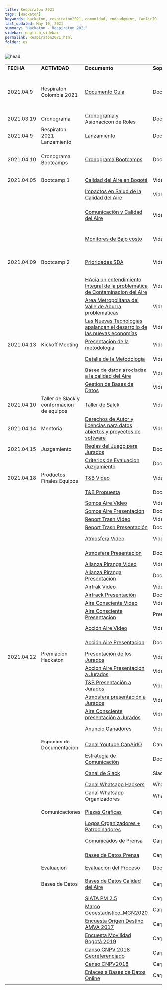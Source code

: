 ```yaml
---
title: Respiraton 2021
tags: [Hackaton]
keywords: hackaton, respiraton2021, comunidad, endgadgment, CanAirIO
last_updated: May 10, 2021
summary: "Hackaton - Respiraton 2021"
sidebar: english_sidebar
permalink: Respiraton2021.html
folder: es
---
```


![head](https://github.com/kike-canaries/docs/blob/main/pages/images/respiraton20210401.jpg?raw=true)


<table>
  <tr>
   <td><strong>FECHA</strong>
   </td>
   <td><strong>ACTIVIDAD</strong>
   </td>
   <td><strong>Documento</strong>
   </td>
   <td><strong>Soporte</strong>
   </td>
   <td><strong>OBSERVACIONES</strong>
   </td>
  </tr>
  <tr>
   <td>2021.04.9
   </td>
   <td>Respiraton Colombia 2021
   </td>
   <td><a href="https://docs.google.com/document/d/1UCnEngyqqt-IdDEsQ-Ftqp2EmXAymiBgqnJm8Xgdbpg/edit?usp=sharing">Documento Guia</a>
   </td>
   <td>Documento
   </td>
   <td>MeCAB - TSU - Y4PT - CanAirIO - El Derecho al No - Trebola - Hill - Sharecollab - SDA
   </td>
  </tr>
  <tr>
   <td>2021.03.19
   </td>
   <td>Cronograma
   </td>
   <td><a href="https://docs.google.com/spreadsheets/d/1NLh2pBwBQh-SOb-Mri9aLmt3jb-gkEN3c9QD5DxJptw/edit?usp=sharing">Cronograma y Asignaciçon de Roles</a>
   </td>
   <td>Documento
   </td>
   <td>Trebola
   </td>
  </tr>
  <tr>
   <td>2021.04.9
   </td>
   <td>Respiraton 2021 Lanzamiento
   </td>
   <td><a href="https://drive.google.com/file/d/1SJwUkEl3mVVQ3GAXm6c0tJV3OarAE9NZ/view?usp=sharing">Lanzamiento</a>
   </td>
   <td>Documento
   </td>
   <td>Y4PT - Daniel Perez
   </td>
  </tr>
  <tr>
   <td>2021.04.10
   </td>
   <td>Cronograma Bootcamps
   </td>
   <td><a href="https://drive.google.com/file/d/1bClM5lwv1HjXohNAlbbhN5cuZFkUnKV-/view?usp=sharing">Cronograma Bootcamps</a>
   </td>
   <td>Documento
   </td>
   <td>TSU - Juan Apblo / CanAirIO Juan Carlos Pachon
   </td>
  </tr>
  <tr>
   <td>2021.04.05
   </td>
   <td>Bootcamp 1
   </td>
   <td><a href="https://youtu.be/df1lQfdHREs?t=677">Calidad del Aire en Bogotá</a>
   </td>
   <td>Video
   </td>
   <td>Nestor Rojas - MeCAB
   </td>
  </tr>
  <tr>
   <td>
   </td>
   <td>
   </td>
   <td><a href="https://youtu.be/df1lQfdHREs?t=2457">Impactos en Salud de la Calidad del Aire</a>
   </td>
   <td>Video
   </td>
   <td>Diana Pinzon - MeCAB
   </td>
  </tr>
  <tr>
   <td>
   </td>
   <td>
   </td>
   <td><a href="https://youtu.be/df1lQfdHREs?t=3840">Comunicación y Calidad del Aire</a>
   </td>
   <td>Video
   </td>
   <td>Oscar Fonseca - Universidad Javeriana - MeCAB
   </td>
  </tr>
  <tr>
   <td>
   </td>
   <td>
   </td>
   <td><a href="https://youtu.be/df1lQfdHREs?t=5223">Monitores de Bajo costo</a>
   </td>
   <td>Video
   </td>
   <td>Jenny Rocio Rios - Universidad Nacional Medellin
   </td>
  </tr>
  <tr>
   <td>2021.04.09
   </td>
   <td>Bootcamp 2
   </td>
   <td><a href="https://youtu.be/0-r-c0iH5IE?t=596">Prioridades SDA</a>
   </td>
   <td>Video
   </td>
   <td>Karen Blanco Secretaria Distrital de Ambiente
   </td>
  </tr>
  <tr>
   <td>
   </td>
   <td>
   </td>
   <td><a href="https://youtu.be/0-r-c0iH5IE?t=1969">HAcia un entendimiento Integral de la problematica de Contaminacion del Aire</a>
   </td>
   <td>Video
   </td>
   <td>Juan Felipe Franco - Hill
   </td>
  </tr>
  <tr>
   <td>
   </td>
   <td>
   </td>
   <td><a href="https://youtu.be/0-r-c0iH5IE?t=3555">Area Metropolitana del Valle de Aburra problematicas</a>
   </td>
   <td>Video
   </td>
   <td>Ana Orrego gestion Calidad del Aire AMVA
   </td>
  </tr>
  <tr>
   <td>
   </td>
   <td>
   </td>
   <td><a href="https://youtu.be/0-r-c0iH5IE?t=4868">Las Nuevas Tecnologias apalancan el desarrollo de las nuevas economías</a>
   </td>
   <td>Video
   </td>
   <td>Gustavo Palacios - Sharecollab
   </td>
  </tr>
  <tr>
   <td>2021.04.13
   </td>
   <td>Kickoff Meeting
   </td>
   <td><a href="https://youtu.be/il0x4FCYuTU">Presentacion de la metodologia</a>
   </td>
   <td>Video
   </td>
   <td>Juan Pablo Orjuela
   </td>
  </tr>
  <tr>
   <td>
   </td>
   <td>
   </td>
   <td><a href="https://youtu.be/il0x4FCYuTU?t=952">Detalle de la Metodologia</a>
   </td>
   <td>Video
   </td>
   <td>Luisa Gaona - MeCAD
   </td>
  </tr>
  <tr>
   <td>
   </td>
   <td>
   </td>
   <td><a href="https://youtu.be/il0x4FCYuTU?t=2376">Bases de datos asociadas a la calidad del Aire</a>
   </td>
   <td>Video
   </td>
   <td>Jenny Rios
   </td>
  </tr>
  <tr>
   <td>
   </td>
   <td>
   </td>
   <td><a href="https://youtu.be/il0x4FCYuTU?t=3956">Gestion de Bases de Datos</a>
   </td>
   <td>Video
   </td>
   <td>Daniel Gil
   </td>
  </tr>
  <tr>
   <td>2021.04.10
   </td>
   <td>Taller de Slack y conformacion de equipos
   </td>
   <td><a href="https://youtu.be/JgWPTlLlSgc">Taller de Salck</a>
   </td>
   <td>Video
   </td>
   <td>Sebastian Pretelt
   </td>
  </tr>
  <tr>
   <td>2021.04.14
   </td>
   <td>Mentoria
   </td>
   <td><a href="https://youtu.be/L51Chiea5nM">Derechos de Autor y licencias para datos abiertos y proyectos de software</a>
   </td>
   <td>Video
   </td>
   <td>Maria del Pilar Saenz - Karisma
   </td>
  </tr>
  <tr>
   <td>2021.04.15
   </td>
   <td>Juzgamiento
   </td>
   <td><a href="https://drive.google.com/file/d/1_-zz_len9-4hSXXgVbNxUyW7CzPxGl9E/view?usp=sharing">Reglas del Juego para Jurados</a>
   </td>
   <td>Documento
   </td>
   <td>Respiraton Air Quality
   </td>
  </tr>
  <tr>
   <td>
   </td>
   <td>
   </td>
   <td><a href="https://drive.google.com/file/d/1I21vyQSOEzbJHxCvFvrG8PLY1UdxVjHK/view?usp=sharing">Criterios de Evaluacion Juzgamiento</a>
   </td>
   <td>Documento
   </td>
   <td>Respiraton Air Quality
   </td>
  </tr>
  <tr>
   <td>2021.04.18
   </td>
   <td>Productos Finales Equipos
   </td>
   <td><a href="https://drive.google.com/file/d/12jIxEK_WRn4fPD1epxKGO8aicOEb290P/view?usp=sharing">T&B Video</a>
   </td>
   <td>Video
   </td>
   <td>Jannitza Ramirez
   </td>
  </tr>
  <tr>
   <td>
   </td>
   <td>
   </td>
   <td><a href="https://drive.google.com/file/d/1BXcDV-gjO13g5Rda7nCr4pg_9R16El2X/view?usp=sharing">T&B Propuesta</a>
   </td>
   <td>Documento
   </td>
   <td>Julian Gomez Tibaquira
   </td>
  </tr>
  <tr>
   <td>
   </td>
   <td>
   </td>
   <td><a href="https://drive.google.com/file/d/1nkBtiFAWBkcGV0gLT30u_BYPVSpUqA53/view?usp=sharing">Somos Aire Video</a>
   </td>
   <td>Video
   </td>
   <td>Andrés Monroy
   </td>
  </tr>
  <tr>
   <td>
   </td>
   <td>
   </td>
   <td><a href="https://drive.google.com/file/d/1TFDkXCj-W46MitBxtUQclhCgKpJAdtDs/view?usp=sharing">Somos Aire Presentación</a>
   </td>
   <td>Docuemnto
   </td>
   <td>Andrés Monroy
   </td>
  </tr>
  <tr>
   <td>
   </td>
   <td>
   </td>
   <td><a href="https://drive.google.com/file/d/1JtuWpoRYBO8ckpzGSRWn0ocNKi5mSuol/view?usp=sharing">Report Trash Video</a>
   </td>
   <td>Video
   </td>
   <td>Bryan v
   </td>
  </tr>
  <tr>
   <td>
   </td>
   <td>
   </td>
   <td><a href="https://drive.google.com/file/d/1mfZwA61eIFRms3WyxxXMjiawgU0yyX8e/view?usp=sharing">Report Trash Presentación</a>
   </td>
   <td>Docuemnto
   </td>
   <td>Bryan v
   </td>
  </tr>
  <tr>
   <td>
   </td>
   <td>
   </td>
   <td><a href="https://drive.google.com/file/d/1ANYVTgpmGbOXHE_KEN-YMeds598Ef0ZO/view?usp=sharing">Atmosfera Video</a>
   </td>
   <td>Video
   </td>
   <td>Ahudrey leal quintero
   </td>
  </tr>
  <tr>
   <td>
   </td>
   <td>
   </td>
   <td><a href="https://drive.google.com/file/d/1efx7P7hLgRchpLVxGwo6Wswu75Dqs834/view?usp=sharing">Atmosfera Presentacion</a>
   </td>
   <td>Documento
   </td>
   <td>Ahudrey leal quintero
   </td>
  </tr>
  <tr>
   <td>
   </td>
   <td>
   </td>
   <td><a href="https://drive.google.com/file/d/1XJy-izalkkxv2c_zY5CD1W4xzllDGsCR/view?usp=sharing">Alianza Piranga Video</a>
   </td>
   <td>Video
   </td>
   <td>John Olarte
   </td>
  </tr>
  <tr>
   <td>
   </td>
   <td>
   </td>
   <td><a href="https://drive.google.com/file/d/1lTPyQVVwvfYDpbx8cKi9xcoc2uETuAbG/view?usp=sharing">Alianza Piranga Presentación</a>
   </td>
   <td>Documento
   </td>
   <td>John Olarte
   </td>
  </tr>
  <tr>
   <td>
   </td>
   <td>
   </td>
   <td><a href="https://drive.google.com/file/d/1kAAHZ_yPipuWzxFduVYQnsxwQ93pnC9W/view?usp=sharing">Airtrak Video</a>
   </td>
   <td>Video
   </td>
   <td>Constanza Paz
   </td>
  </tr>
  <tr>
   <td>
   </td>
   <td>
   </td>
   <td><a href="https://drive.google.com/file/d/1XQ-Qdm1G6CFGXrk2NXqs6EZdwu64Y0ko/view?usp=sharing">Airtrack Presentación</a>
   </td>
   <td>Documento
   </td>
   <td>Constanza Paz
   </td>
  </tr>
  <tr>
   <td>
   </td>
   <td>
   </td>
   <td><a href="https://drive.google.com/file/d/1azChCuyyO-YvwzGfeEOWhnu_1wULCYRA/view?usp=sharing">Aire Consciente Video</a>
   </td>
   <td>Video
   </td>
   <td>Yesith Toloza
   </td>
  </tr>
  <tr>
   <td>
   </td>
   <td>
   </td>
   <td><a href="https://docs.google.com/document/d/12XjeKf2Xi7ej0n2r7iX0_QmWYFFXvuhPpmcq99S4JtU/edit?usp=sharing">Aire Consciente Presentacion</a>
   </td>
   <td>Presentación
   </td>
   <td>Jeadran Nevardo
   </td>
  </tr>
  <tr>
   <td>
   </td>
   <td>
   </td>
   <td><a href="https://drive.google.com/file/d/1xS18A-n1_JEGZMOrDRxvvUJMAddsw7MU/view?usp=sharing">Acción Aire Video</a>
   </td>
   <td>Video
   </td>
   <td>Crhistian Camilo Villa
   </td>
  </tr>
  <tr>
   <td>
   </td>
   <td>
   </td>
   <td><a href="https://docs.google.com/document/d/1-3FRLhG4rwrUBxyD5dWm1FD6vqFfI9O-JgK1haofK8Y/edit?usp=sharing">Acción Aire Presentacion</a>
   </td>
   <td>Documento
   </td>
   <td>Crhistian Camilo Villa
   </td>
  </tr>
  <tr>
   <td>2021.04.22
   </td>
   <td>Premiación Hackaton
   </td>
   <td><a href="https://youtu.be/LO_DDlWteX0?t=389">Presentación de los Jurados</a>
   </td>
   <td>Video
   </td>
   <td>Diana Pinzón
   </td>
  </tr>
  <tr>
   <td>
   </td>
   <td>
   </td>
   <td><a href="https://youtu.be/LO_DDlWteX0?t=784">Accion Aire Presentacion a Jurados</a>
   </td>
   <td>Video
   </td>
   <td>Equipo Accion Aire
   </td>
  </tr>
  <tr>
   <td>
   </td>
   <td>
   </td>
   <td><a href="https://youtu.be/LO_DDlWteX0?t=2777">T&B Presentación a Jurados</a>
   </td>
   <td>Video
   </td>
   <td>Equipo T&B
   </td>
  </tr>
  <tr>
   <td>
   </td>
   <td>
   </td>
   <td><a href="https://youtu.be/LO_DDlWteX0?t=4733">Atmosfera presentación a Jurados</a>
   </td>
   <td>Video
   </td>
   <td>Equipo Atmosfera
   </td>
  </tr>
  <tr>
   <td>
   </td>
   <td>
   </td>
   <td><a href="https://youtu.be/LO_DDlWteX0?t=6365">Aire Consciente presentación a Jurados</a>
   </td>
   <td>Video
   </td>
   <td>Equipo Aire Consciente
   </td>
  </tr>
  <tr>
   <td>
   </td>
   <td>
   </td>
   <td><a href="https://youtu.be/LO_DDlWteX0?t=9627">Anuncio Ganadores</a>
   </td>
   <td>Video
   </td>
   <td>Equipo de Jurados
   </td>
  </tr>
  <tr>
   <td>
   </td>
   <td>
   </td>
   <td>
   </td>
   <td>
   </td>
   <td>
   </td>
  </tr>
  <tr>
   <td>
   </td>
   <td>Espacios de Documentacion
   </td>
   <td><a href="https://www.youtube.com/playlist?list=PLc_ipkO5R856OJZi8xd93BXbqf5TonYTV">Canal Youtube CanAirIO</a>
   </td>
   <td>Canal
   </td>
   <td>CanAirIO - Juan Carlos Pachón
   </td>
  </tr>
  <tr>
   <td>
   </td>
   <td>
   </td>
   <td><a href="https://docs.google.com/document/d/1uI7YR31AG6UWNibKummfw_oQEtQtk_K58YOuvjo9Vbs/edit?usp=sharing">Estrategia de Comunicación</a>
   </td>
   <td>Documento
   </td>
   <td>El Derecho al No
   </td>
  </tr>
  <tr>
   <td>
   </td>
   <td>
   </td>
   <td><a href="https://join.slack.com/t/respiraton/shared_invite/zt-q643ip5v-I27AUlAsMS7hUfCzm8iRBA">Canal de Slack</a>
   </td>
   <td>Slack
   </td>
   <td>Y4PT - Daniel Perez
   </td>
  </tr>
  <tr>
   <td>
   </td>
   <td>
   </td>
   <td><a href="https://chat.whatsapp.com/JGThsJwuRgg54t2sTJtFKk">Canal Whatsapp Hackers</a>
   </td>
   <td>Whatsapp
   </td>
   <td>TSU - Juan Pablo
   </td>
  </tr>
  <tr>
   <td>
   </td>
   <td>
   </td>
   <td>Canal Whatsapp Organizadores
   </td>
   <td>Whatsapp
   </td>
   <td>CanAirIO - Juan Carlos Pachón
   </td>
  </tr>
  <tr>
   <td>
   </td>
   <td>
   </td>
   <td>
   </td>
   <td>
   </td>
   <td>
   </td>
  </tr>
  <tr>
   <td>
   </td>
   <td>Comunicaciones
   </td>
   <td><a href="https://drive.google.com/drive/folders/1jJQIsPJLtd2zhSP2v2qeVKnFd5Hjev8T?usp=sharing">Piezas Graficas</a>
   </td>
   <td>Carpeta
   </td>
   <td>El Derecho a No Obedecer
   </td>
  </tr>
  <tr>
   <td>
   </td>
   <td>
   </td>
   <td><a href="https://drive.google.com/drive/folders/1j-0NO2HNszIuifVo-mTnAaM4pI99DyQg?usp=sharing">Logos Organizadores + Patrocinadores</a>
   </td>
   <td>Carpeta
   </td>
   <td>El Derecho a No Obedecer
   </td>
  </tr>
  <tr>
   <td>
   </td>
   <td>
   </td>
   <td><a href="https://drive.google.com/drive/folders/1kCKrw0udaIsmGIb5tSD7g5Nijcgu6OTA?usp=sharing">Comunicados de Prensa</a>
   </td>
   <td>Carpeta
   </td>
   <td>DANO + Arttesano
   </td>
  </tr>
  <tr>
   <td>
   </td>
   <td>
   </td>
   <td><a href="https://drive.google.com/drive/folders/1kBKSdUDVTjHdS1rfVDxoCoHy8sTc4awy?usp=sharing">Bases de Datos Prensa</a>
   </td>
   <td>Carpeta
   </td>
   <td>DANO + Arttesano
   </td>
  </tr>
  <tr>
   <td>
   </td>
   <td>
   </td>
   <td>
   </td>
   <td>
   </td>
   <td>
   </td>
  </tr>
  <tr>
   <td>
   </td>
   <td>Evaluacion
   </td>
   <td><a href="https://docs.google.com/document/d/11BdTrVL95uISzl5EugAUWLp9NvPLE7ZbvkMqlMuUIk0/edit?usp=sharing">Evaluación del Proceso</a>
   </td>
   <td>Documento
   </td>
   <td>
   </td>
  </tr>
  <tr>
   <td>
   </td>
   <td>
   </td>
   <td>
   </td>
   <td>
   </td>
   <td>
   </td>
  </tr>
  <tr>
   <td>
   </td>
   <td>Bases de Datos
   </td>
   <td><a href="https://docs.google.com/document/d/11BdTrVL95uISzl5EugAUWLp9NvPLE7ZbvkMqlMuUIk0/edit?usp=sharing">Bases de Datos Calidad del Aire</a>
   </td>
   <td>Carpeta
   </td>
   <td>Daniel Gil - Daniel Perez - Diana Pinzon
   </td>
  </tr>
  <tr>
   <td>
   </td>
   <td>
   </td>
   <td><a href="https://drive.google.com/drive/folders/1GJjF_vz8gKUi1_z3EmphifBffp0Ib9r0?usp=sharing">SIATA PM 2.5</a>
   </td>
   <td>Carpeta
   </td>
   <td>
   </td>
  </tr>
  <tr>
   <td>
   </td>
   <td>
   </td>
   <td><a href="https://drive.google.com/drive/folders/1cfCTUnzttdkiP_50d406XpqyCq9xghcV?usp=sharing">Marco Geoestadistico_MGN2020</a>
   </td>
   <td>Carpeta
   </td>
   <td>
   </td>
  </tr>
  <tr>
   <td>
   </td>
   <td>
   </td>
   <td><a href="https://drive.google.com/drive/folders/180tvBLb-P72IJefxPPqxEbwpSV3y0Mrv?usp=sharing">Encuesta Origen Destino AMVA 2017</a>
   </td>
   <td>Carpeta
   </td>
   <td>
   </td>
  </tr>
  <tr>
   <td>
   </td>
   <td>
   </td>
   <td><a href="https://drive.google.com/drive/folders/1V97ZvwmQXT94ic_S4aSxyYlN3zua_CVP?usp=sharing">Encuesta Movilidad Bogotá 2019</a>
   </td>
   <td>Carpeta
   </td>
   <td>
   </td>
  </tr>
  <tr>
   <td>
   </td>
   <td>
   </td>
   <td><a href="https://drive.google.com/drive/folders/1eEfVx9Vc2MfLRgMCp9HNl7B-3po-FYw3?usp=sharing">Canso CNPV 2018 Georeferenciado</a>
   </td>
   <td>Carpeta
   </td>
   <td>
   </td>
  </tr>
  <tr>
   <td>
   </td>
   <td>
   </td>
   <td><a href="https://drive.google.com/drive/folders/1wVDQCaFrx2HP7PO4MKKPMjE3m9jpkECV?usp=sharing">Censo CNPV2018</a>
   </td>
   <td>Carpeta
   </td>
   <td>
   </td>
  </tr>
  <tr>
   <td>
   </td>
   <td>
   </td>
   <td><a href="https://drive.google.com/drive/folders/1wVDQCaFrx2HP7PO4MKKPMjE3m9jpkECV?usp=sharing">Enlaces a Bases de Datos Online</a>
   </td>
   <td>Carpeta
   </td>
   <td>CanAirIO + Daniel Perez
   </td>
  </tr>
  <tr>
   <td>
   </td>
   <td>
   </td>
